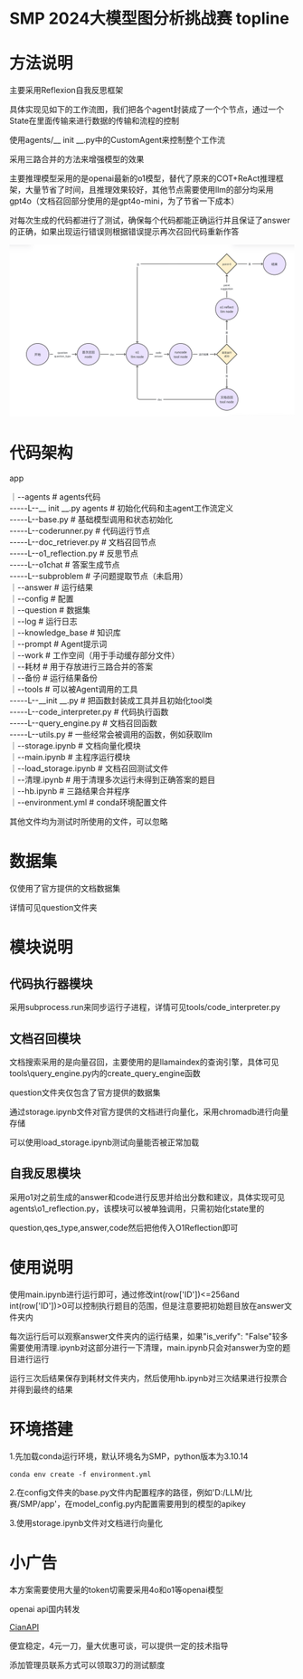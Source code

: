 # SMP 2024大模型图分析挑战赛 topline

# 方法说明

主要采用Reflexion自我反思框架

具体实现见如下的工作流图，我们把各个agent封装成了一个个节点，通过一个State在里面传输来进行数据的传输和流程的控制

使用agents/__ init __.py中的CustomAgent来控制整个工作流

采用三路合并的方法来增强模型的效果

主要推理模型采用的是openai最新的o1模型，替代了原来的COT+ReAct推理框架，大量节省了时间，且推理效果较好，其他节点需要使用llm的部分均采用gpt4o（文档召回部分使用的是gpt4o-mini，为了节省一下成本）

对每次生成的代码都进行了测试，确保每个代码都能正确运行并且保证了answer的正确，如果出现运行错误则根据错误提示再次召回代码重新作答

![1726650564525](image/readme/1726650564525.png)

# 代码架构

app

｜--agents # agents代码  
-----L--__ init __.py agents # 初始化代码和主agent工作流定义  
-----L--base.py # 基础模型调用和状态初始化  
-----L--coderunner.py # 代码运行节点  
-----L--doc_retriever.py # 文档召回节点  
-----L--o1_reflection.py # 反思节点  
-----L--o1chat # 答案生成节点  
-----L--subproblem # 子问题提取节点（未启用）  
｜--answer # 运行结果  
｜--config # 配置  
｜--question # 数据集  
｜--log # 运行日志  
｜--knowledge_base # 知识库  
｜--prompt # Agent提示词  
｜--work # 工作空间（用于手动缓存部分文件）  
｜--耗材 # 用于存放进行三路合并的答案  
｜--备份 # 运行结果备份  
｜--tools # 可以被Agent调用的工具  
-----L--__init __.py # 把函数封装成工具并且初始化tool类  
-----L--code_interpreter.py # 代码执行函数  
-----L--query_engine.py  # 文档召回函数  
-----L--utils.py # 一些经常会被调用的函数，例如获取llm  
｜--storage.ipynb # 文档向量化模块  
｜--main.ipynb # 主程序运行模块  
｜--load_storage.ipynb # 文档召回测试文件  
｜--清理.ipynb # 用于清理多次运行未得到正确答案的题目  
｜--hb.ipynb # 三路结果合并程序  
｜--environment.yml # conda环境配置文件  

其他文件均为测试时所使用的文件，可以忽略

# 数据集

仅使用了官方提供的文档数据集

详情可见question文件夹

# 模块说明

## 代码执行器模块

采用subprocess.run来同步运行子进程，详情可见tools/code_interpreter.py

## 文档召回模块

文档搜索采用的是向量召回，主要使用的是llamaindex的查询引擎，具体可见tools\query_engine.py内的create_query_engine函数

question文件夹仅包含了官方提供的数据集

通过storage.ipynb文件对官方提供的文档进行向量化，采用chromadb进行向量存储

可以使用load_storage.ipynb测试向量能否被正常加载

## 自我反思模块

采用o1对之前生成的answer和code进行反思并给出分数和建议，具体实现可见agents\o1_reflection.py，该模块可以被单独调用，只需初始化state里的

question,qes_type,answer,code然后把他传入O1Reflection即可

# 使用说明

使用main.ipynb进行运行即可，通过修改int(row['ID'])<=256and int(row['ID'])>0可以控制执行题目的范围，但是注意要把初始题目放在answer文件夹内

每次运行后可以观察answer文件夹内的运行结果，如果"is_verify": "False"较多需要使用清理.ipynb对这部分进行一下清理，main.ipynb只会对answer为空的题目进行运行

运行三次后结果保存到耗材文件夹内，然后使用hb.ipynb对三次结果进行投票合并得到最终的结果

# 环境搭建

1.先加载conda运行环境，默认环境名为SMP，python版本为3.10.14

```
conda env create -f environment.yml  
```

2.在config文件夹的base.py文件内配置程序的路径，例如'D:/LLM/比赛/SMP/app'，在model_config.py内配置需要用到的模型的apikey

3.使用storage.ipynb文件对文档进行向量化

# 小广告

本方案需要使用大量的token切需要采用4o和o1等openai模型

openai api国内转发

[CianAPI](http://14.103.169.119:3000)

便宜稳定，4元一刀，量大优惠可谈，可以提供一定的技术指导

添加管理员联系方式可以领取3刀的测试额度
